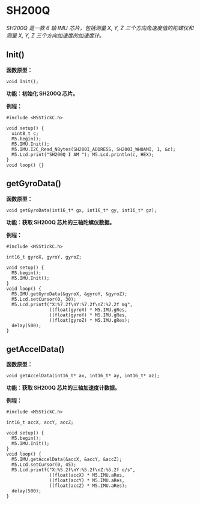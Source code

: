 # SH200Q

*SH200Q 是一款 6 轴 IMU 芯片，包括测量 X, Y, Z 三个方向角速度值的陀螺仪和测量 X, Y, Z 三个方向加速度的加速度计。*

## Init()

**函数原型：**

`void Init();`

**功能：初始化 SH200Q 芯片。**

**例程：**
```arduino
#include <M5StickC.h>

void setup() {
  uint8_t c;
  M5.begin();
  M5.IMU.Init();
  M5.IMU.I2C_Read_NBytes(SH200I_ADDRESS, SH200I_WHOAMI, 1, &c);
  M5.Lcd.print("SH200Q I AM "); M5.Lcd.println(c, HEX);
}
void loop() {}
```

## getGyroData()

**函数原型：**

`void getGyroData(int16_t* gx, int16_t* gy, int16_t* gz);`

**功能：获取 SH200Q 芯片的三轴陀螺仪数据。**

**例程：**
```arduino
#include <M5StickC.h>

int16_t gyroX, gyroY, gyroZ;

void setup() {
  M5.begin();
  M5.IMU.Init();
}
void loop() {
  M5.IMU.getGyroData(&gyroX, &gyroY, &gyroZ);
  M5.Lcd.setCursor(0, 30);
  M5.Lcd.printf("X:%7.2f\nY:%7.2f\nZ:%7.2f mg",
                ((float)gyroX) * M5.IMU.gRes,
                ((float)gyroY) * M5.IMU.gRes,
                ((float)gyroZ) * M5.IMU.gRes);
  delay(500);
}
```

## getAccelData()

**函数原型：**

`void getAccelData(int16_t* ax, int16_t* ay, int16_t* az);`

**功能：获取 SH200Q 芯片的三轴加速度计数据。**

**例程：**
```arduino
#include <M5StickC.h>

int16_t accX, accY, accZ;

void setup() {
  M5.begin();
  M5.IMU.Init();
}
void loop() {
  M5.IMU.getAccelData(&accX, &accY, &accZ);
  M5.Lcd.setCursor(0, 45);
  M5.Lcd.printf("X:%5.2f\nY:%5.2f\nZ:%5.2f o/s",
                ((float)accX) * M5.IMU.aRes,
                ((float)accY) * M5.IMU.aRes,
                ((float)accZ) * M5.IMU.aRes);
  delay(500);
}
```